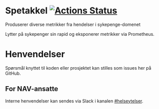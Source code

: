# Spetakkel [![Actions Status](https://github.com/navikt/helse-spetakkel/workflows/master/badge.svg)](https://github.com/navikt/helse-spetakkel/actions)

Produserer diverse metrikker fra hendelser i sykepenge-domenet

Lytter på sykepenger sin rapid og eksponerer metrikker via Prometheus.

# Henvendelser

Spørsmål knyttet til koden eller prosjektet kan stilles som issues her på GitHub.

## For NAV-ansatte

Interne henvendelser kan sendes via Slack i kanalen [#helseytelser](https://nav-it.slack.com/archives/CD1KVMPJ6).
